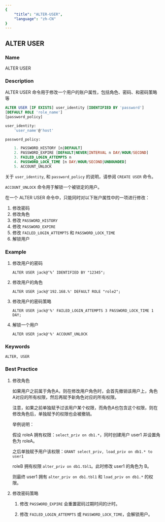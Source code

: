 ```yaml
---
{
    "title": "ALTER-USER",
    "language": "zh-CN"
}
---
```


<!--
Licensed to the Apache Software Foundation (ASF) under one
or more contributor license agreements.  See the NOTICE file
distributed with this work for additional information
regarding copyright ownership.  The ASF licenses this file
to you under the Apache License, Version 2.0 (the
"License"); you may not use this file except in compliance
with the License.  You may obtain a copy of the License at

  http://www.apache.org/licenses/LICENSE-2.0

Unless required by applicable law or agreed to in writing,
software distributed under the License is distributed on an
"AS IS" BASIS, WITHOUT WARRANTIES OR CONDITIONS OF ANY
KIND, either express or implied.  See the License for the
specific language governing permissions and limitations
under the License.
-->

## ALTER USER

### Name

ALTER USER

### Description

ALTER USER 命令用于修改一个用户的账户属性，包括角色、密码、和密码策略等

```sql
ALTER USER [IF EXISTS] user_identity [IDENTIFIED BY 'password']
[DEFAULT ROLE 'role_name']
[password_policy]

user_identity:
    'user_name'@'host'

password_policy:

    1. PASSWORD_HISTORY [n|DEFAULT]
    2. PASSWORD_EXPIRE [DEFAULT|NEVER|INTERVAL n DAY/HOUR/SECOND]
    3. FAILED_LOGIN_ATTEMPTS n
    4. PASSWORD_LOCK_TIME [n DAY/HOUR/SECOND|UNBOUNDED]
    5. ACCOUNT_UNLOCK
```

关于 `user_identity`, 和 `password_policy` 的说明，请参阅 `CREATE USER` 命令。

`ACCOUNT_UNLOCK` 命令用于解锁一个被锁定的用户。

在一个 ALTER USER 命令中，只能同时对以下账户属性中的一项进行修改：

1. 修改密码
2. 修改角色
3. 修改 `PASSWORD_HISTORY`
4. 修改 `PASSWORD_EXPIRE`
5. 修改 `FAILED_LOGIN_ATTEMPTS` 和 `PASSWORD_LOCK_TIME`
6. 解锁用户

### Example

1. 修改用户的密码

	```
	ALTER USER jack@‘%’ IDENTIFIED BY "12345";
	```
	
2. 修改用户的角色

	```
	ALTER USER jack@'192.168.%' DEFAULT ROLE "role2";
	```
	
3. 修改用户的密码策略

	```
	ALTER USER jack@'%' FAILED_LOGIN_ATTEMPTS 3 PASSWORD_LOCK_TIME 1 DAY;
	```
	
4. 解锁一个用户

	```
	ALTER USER jack@'%' ACCOUNT_UNLOCK
	```

### Keywords

    ALTER, USER

### Best Practice

1. 修改角色

    如果用户之前属于角色A，则在修改用户角色时，会首先撤销该用户上，角色A对应的所有权限，然后再赋予新角色对应的所有权限。

    注意，如果之前单独赋予过该用户某个权限，而角色A也包含这个权限，则在修改角色后，单独赋予的权限也会被撤销。

    举例说明：

    假设 roleA 拥有权限：`select_priv on db1.*`，同时创建用户 user1 并设置角色为 roleA。

    之后单独赋予用户该权限：`GRANT select_priv, load_priv on db1.* to user1`

    roleB 拥有权限 `alter_priv on db1.tbl1`。此时修改 user1 的角色为 B。

    则最终 user1 拥有 `alter_priv on db1.tbl1` 和 `load_priv on db1.*` 的权限。

2. 修改密码策略

    1. 修改 `PASSWORD_EXPIRE` 会重置密码过期时间的计时。

    2. 修改 `FAILED_LOGIN_ATTEMPTS` 或 `PASSWORD_LOCK_TIME`，会解锁用户。

